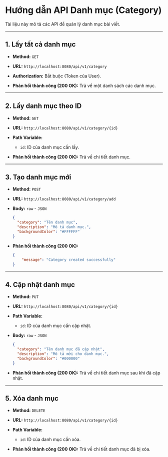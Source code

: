# Hướng dẫn API Danh mục (Category)

Tài liệu này mô tả các API để quản lý danh mục bài viết.

---

## 1. Lấy tất cả danh mục

- **Method:** `GET`
- **URL:** `http://localhost:8080/api/v1/category`
- **Authorization:** Bắt buộc (Token của User).

- **Phản hồi thành công (200 OK):** Trả về một danh sách các danh mục.

---

## 2. Lấy danh mục theo ID

- **Method:** `GET`
- **URL:** `http://localhost:8080/api/v1/category/{id}`
- **Path Variable:**
    -   `id`: ID của danh mục cần lấy.

- **Phản hồi thành công (200 OK):** Trả về chi tiết danh mục.

---

## 3. Tạo danh mục mới

- **Method:** `POST`
- **URL:** `http://localhost:8080/api/v1/category/add`
- **Body:** `raw` - `JSON`

    ```json
    {
      "category": "Tên danh mục",
      "description": "Mô tả danh mục.",
      "backgroundColor": "#FFFFFF"
    }
    ```

- **Phản hồi thành công (200 OK):**

    ```json
    {
        "message": "Category created successfully"
    }
    ```

---

## 4. Cập nhật danh mục

- **Method:** `PUT`
- **URL:** `http://localhost:8080/api/v1/category/{id}`
- **Path Variable:**
    -   `id`: ID của danh mục cần cập nhật.
- **Body:** `raw` - `JSON`

    ```json
    {
      "category": "Tên danh mục đã cập nhật",
      "description": "Mô tả mới cho danh mục.",
      "backgroundColor": "#000000"
    }
    ```

- **Phản hồi thành công (200 OK):** Trả về chi tiết danh mục sau khi đã cập nhật.

---

## 5. Xóa danh mục

- **Method:** `DELETE`
- **URL:** `http://localhost:8080/api/v1/category/{id}`
- **Path Variable:**
    -   `id`: ID của danh mục cần xóa.

- **Phản hồi thành công (200 OK):** Trả về chi tiết danh mục đã bị xóa.
